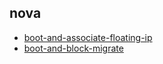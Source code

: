 
## nova
- [boot-and-associate-floating-ip](https://godleon.github.io/osp_test_results/0.2.94/nova/boot-and-associate-floating-ip.html)
- [boot-and-block-migrate](https://godleon.github.io/osp_test_results/0.2.94/nova/boot-and-block-migrate.html)

